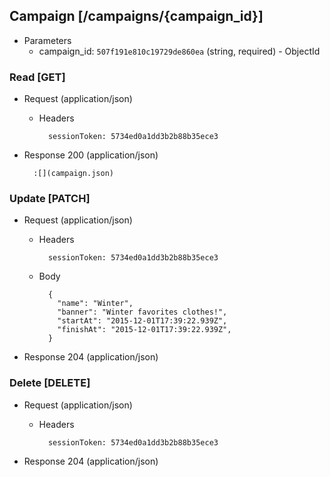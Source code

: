 ## Campaign [/campaigns/{campaign_id}]

+ Parameters
    + campaign_id: `507f191e810c19729de860ea` (string, required) - ObjectId

### Read [GET]

+ Request (application/json)

    + Headers

            sessionToken: 5734ed0a1dd3b2b88b35ece3

+ Response 200 (application/json)

        :[](campaign.json)

### Update [PATCH]

+ Request (application/json)

    + Headers

            sessionToken: 5734ed0a1dd3b2b88b35ece3

    + Body

            {
              "name": "Winter",
              "banner": "Winter favorites clothes!",
              "startAt": "2015-12-01T17:39:22.939Z",
              "finishAt": "2015-12-01T17:39:22.939Z",
            }

+ Response 204 (application/json)

### Delete [DELETE]

+ Request (application/json)

    + Headers

            sessionToken: 5734ed0a1dd3b2b88b35ece3

+ Response 204 (application/json)
